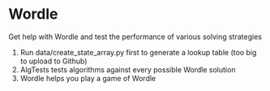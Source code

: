 # Wordle
Get help with Wordle and test the performance of various solving strategies

1. Run data/create_state_array.py first to generate a lookup table (too big to upload to Github)
2. AlgTests tests algorithms against every possible Wordle solution
3. Wordle helps you play a game of Wordle
